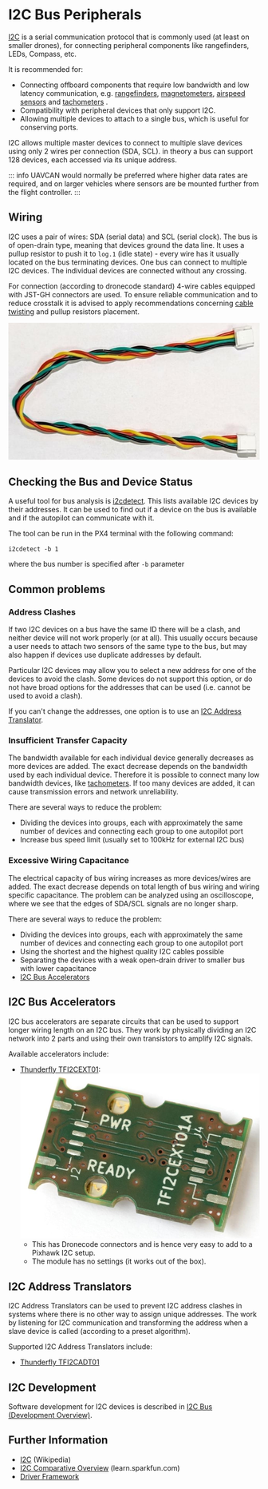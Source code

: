 # I2C Bus Peripherals

[I2C](https://en.wikipedia.org/wiki/I2C) is a serial communication protocol that is commonly used (at least on smaller drones), for connecting peripheral components like rangefinders, LEDs, Compass, etc.

It is recommended for:

* Connecting offboard components that require low bandwidth and low latency communication, e.g. [rangefinders](../sensor/rangefinders.md), [magnetometers](../gps_compass/index.md), [airspeed sensors](../sensor/airspeed.md) and [tachometers](../sensor/tachometers.md) .
* Compatibility with peripheral devices that only support I2C.
* Allowing multiple devices to attach to a single bus, which is useful for conserving ports.

I2C allows multiple master devices to connect to multiple slave devices using only 2 wires per connection (SDA, SCL). in theory a bus can support 128 devices, each accessed via its unique address.

::: info
UAVCAN would normally be preferred where higher data rates are required, and on larger vehicles where sensors are be mounted further from the flight controller.
:::


## Wiring

I2C uses a pair of wires: SDA (serial data) and SCL (serial clock). The bus is of open-drain type, meaning that devices ground the data line. It uses a pullup resistor to push it to `log.1` (idle state) - every wire has it usually located on the bus terminating devices. One bus can connect to multiple I2C devices. The individual devices are connected without any crossing.

For connection (according to dronecode standard) 4-wire cables equipped with JST-GH connectors are used. To ensure reliable communication and to reduce crosstalk it is advised to apply recommendations concerning [cable twisting](../assembly/cable_wiring.md#i2c-cables) and pullup resistors placement.

![Cable twisting](../../assets/hardware/cables/i2c_jst-gh_cable.jpg)


## Checking the Bus and Device Status

A useful tool for bus analysis is [i2cdetect](../modules/modules_command.md#i2cdetect). This lists available I2C devices by their addresses. It can be used to find out if a device on the bus is available and if the autopilot can communicate with it.

The tool can be run in the PX4 terminal with the following command:

```
i2cdetect -b 1
```
where the bus number is specified after `-b` parameter


## Common problems

### Address Clashes

If two I2C devices on a bus have the same ID there will be a clash, and neither device will not work properly (or at all). This usually occurs because a user needs to attach two sensors of the same type to the bus, but may also happen if devices use duplicate addresses by default.

Particular I2C devices may allow you to select a new address for one of the devices to avoid the clash. Some devices do not support this option, or do not have broad options for the addresses that can be used (i.e. cannot be used to avoid a clash).

If you can't change the addresses, one option is to use an [I2C Address Translator](#i2c-address-translators).

### Insufficient Transfer Capacity

The bandwidth available for each individual device generally decreases as more devices are added. The exact decrease depends on the bandwidth used by each individual device. Therefore it is possible to connect many low bandwidth devices, like [tachometers](../sensor/tachometers.md). If too many devices are added, it can cause transmission errors and network unreliability.

There are several ways to reduce the problem:
* Dividing the devices into groups, each with approximately the same number of devices and connecting each group to one autopilot port
* Increase bus speed limit (usually set to 100kHz for external I2C bus)

### Excessive Wiring Capacitance

The electrical capacity of bus wiring increases as more devices/wires are added. The exact decrease depends on total length of bus wiring and wiring specific capacitance. The problem can be analyzed using an oscilloscope, where we see that the edges of SDA/SCL signals are no longer sharp.

There are several ways to reduce the problem:
* Dividing the devices into groups, each with approximately the same number of devices and connecting each group to one autopilot port
* Using the shortest and the highest quality I2C cables possible
* Separating the devices with a weak open-drain driver to smaller bus with lower capacitance
* [I2C Bus Accelerators](#i2c-bus-accelerators)

## I2C Bus Accelerators

I2C bus accelerators are separate circuits that can be used to support longer wiring length on an I2C bus. They work by physically dividing an I2C network into 2 parts and using their own transistors to amplify I2C signals.

Available accelerators include:
- [Thunderfly TFI2CEXT01](https://github.com/ThunderFly-aerospace/TFI2CEXT01): ![I2C bus extender](../../assets/peripherals/i2c_tfi2cext/tfi2cext01a_bottom.jpg)
  - This has Dronecode connectors and is hence very easy to add to a Pixhawk I2C setup.
  - The module has no settings (it works out of the box).


## I2C Address Translators

I2C Address Translators can be used to prevent I2C address clashes in systems where there is no other way to assign unique addresses. The work by listening for I2C communication and transforming the address when a slave device is called (according to a preset algorithm).

Supported I2C Address Translators include:

- [Thunderfly TFI2CADT01](../sensor_bus/translator_tfi2cadt.md)


## I2C Development

Software development for I2C devices is described in [I2C Bus (Development Overview)](../sensor_bus/i2c_development.md).

## Further Information

* [I2C](https://en.wikipedia.org/wiki/I%C2%B2C) (Wikipedia)
* [I2C Comparative Overview](https://learn.sparkfun.com/tutorials/i2c) (learn.sparkfun.com)
* [Driver Framework](../middleware/drivers.md)
